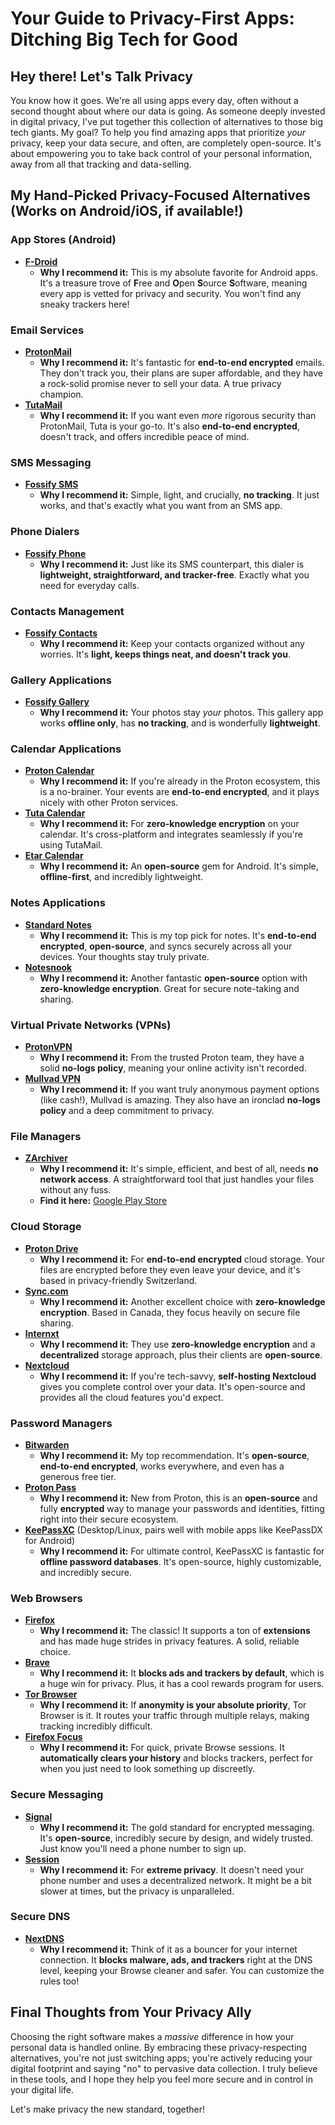 # Your Guide to Privacy-First Apps: Ditching Big Tech for Good

## Hey there! Let's Talk Privacy

You know how it goes. We're all using apps every day, often without a second thought about where our data is going. As someone deeply invested in digital privacy, I've put together this collection of alternatives to those big tech giants. My goal? To help you find amazing apps that prioritize *your* privacy, keep your data secure, and often, are completely open-source. It's about empowering you to take back control of your personal information, away from all that tracking and data-selling.

## My Hand-Picked Privacy-Focused Alternatives (Works on Android/iOS, if available!)

### App Stores (Android)

* **[F-Droid](https://f-droid.org/)**
    * **Why I recommend it:** This is my absolute favorite for Android apps. It's a treasure trove of **F**ree and **O**pen **S**ource **S**oftware, meaning every app is vetted for privacy and security. You won't find any sneaky trackers here!

### Email Services

* **[ProtonMail](https://proton.me/mail)**
    * **Why I recommend it:** It's fantastic for **end-to-end encrypted** emails. They don't track you, their plans are super affordable, and they have a rock-solid promise never to sell your data. A true privacy champion.
* **[TutaMail](https://tuta.com/pt-br)**
    * **Why I recommend it:** If you want even *more* rigorous security than ProtonMail, Tuta is your go-to. It's also **end-to-end encrypted**, doesn't track, and offers incredible peace of mind.

### SMS Messaging

* **[Fossify SMS](https://github.com/FossifyOrg/Messages)**
    * **Why I recommend it:** Simple, light, and crucially, **no tracking**. It just works, and that's exactly what you want from an SMS app.

### Phone Dialers

* **[Fossify Phone](https://github.com/FossifyOrg/Phone)**
    * **Why I recommend it:** Just like its SMS counterpart, this dialer is **lightweight, straightforward, and tracker-free**. Exactly what you need for everyday calls.

### Contacts Management

* **[Fossify Contacts](https://github.com/FossifyOrg/Contacts)**
    * **Why I recommend it:** Keep your contacts organized without any worries. It's **light, keeps things neat, and doesn't track you**.

### Gallery Applications

* **[Fossify Gallery](https://github.com/FossifyOrg/Gallery)**
    * **Why I recommend it:** Your photos stay *your* photos. This gallery app works **offline only**, has **no tracking**, and is wonderfully **lightweight**.

### Calendar Applications

* **[Proton Calendar](https://proton.me/calendar)**
    * **Why I recommend it:** If you're already in the Proton ecosystem, this is a no-brainer. Your events are **end-to-end encrypted**, and it plays nicely with other Proton services.
* **[Tuta Calendar](https://tuta.com/pt-br/calendar)**
    * **Why I recommend it:** For **zero-knowledge encryption** on your calendar. It's cross-platform and integrates seamlessly if you're using TutaMail.
* **[Etar Calendar](https://github.com/Etar-Group/Etar-Calendar)**
    * **Why I recommend it:** An **open-source** gem for Android. It's simple, **offline-first**, and incredibly lightweight.

### Notes Applications

* **[Standard Notes](https://standardnotes.com/)**
    * **Why I recommend it:** This is my top pick for notes. It's **end-to-end encrypted**, **open-source**, and syncs securely across all your devices. Your thoughts stay truly private.
* **[Notesnook](https://notesnook.com/)**
    * **Why I recommend it:** Another fantastic **open-source** option with **zero-knowledge encryption**. Great for secure note-taking and sharing.

### Virtual Private Networks (VPNs)

* **[ProtonVPN](https://protonvpn.com/)**
    * **Why I recommend it:** From the trusted Proton team, they have a solid **no-logs policy**, meaning your online activity isn't recorded.
* **[Mullvad VPN](https://mullvad.net/)**
    * **Why I recommend it:** If you want truly anonymous payment options (like cash!), Mullvad is amazing. They also have an ironclad **no-logs policy** and a deep commitment to privacy.

### File Managers

* **[ZArchiver](https://play.google.com/store/apps/details?id=ru.zdevs.zarchiver)**
    * **Why I recommend it:** It's simple, efficient, and best of all, needs **no network access**. A straightforward tool that just handles your files without any fuss.
    * **Find it here:** [Google Play Store](https://play.google.com/store/apps/details?id=ru.zdevs.zarchiver)

### Cloud Storage

* **[Proton Drive](https://proton.me/drive)**
    * **Why I recommend it:** For **end-to-end encrypted** cloud storage. Your files are encrypted before they even leave your device, and it's based in privacy-friendly Switzerland.
* **[Sync.com](https://www.sync.com/)**
    * **Why I recommend it:** Another excellent choice with **zero-knowledge encryption**. Based in Canada, they focus heavily on secure file sharing.
* **[Internxt](https://internxt.com/)**
    * **Why I recommend it:** They use **zero-knowledge encryption** and a **decentralized** storage approach, plus their clients are **open-source**.
* **[Nextcloud](https://nextcloud.com/)**
    * **Why I recommend it:** If you're tech-savvy, **self-hosting Nextcloud** gives you complete control over your data. It's open-source and provides all the cloud features you'd expect.

### Password Managers

* **[Bitwarden](https://bitwarden.com/)**
    * **Why I recommend it:** My top recommendation. It's **open-source**, **end-to-end encrypted**, works everywhere, and even has a generous free tier.
* **[Proton Pass](https://proton.me/pass)**
    * **Why I recommend it:** New from Proton, this is an **open-source** and fully **encrypted** way to manage your passwords and identities, fitting right into their secure ecosystem.
* **[KeePassXC](https://keepassxc.org/)** (Desktop/Linux, pairs well with mobile apps like KeePassDX for Android)
    * **Why I recommend it:** For ultimate control, KeePassXC is fantastic for **offline password databases**. It's open-source, highly customizable, and incredibly secure.

### Web Browsers

* **[Firefox](https://www.firefox.com/)**
    * **Why I recommend it:** The classic! It supports a ton of **extensions** and has made huge strides in privacy features. A solid, reliable choice.
* **[Brave](https://brave.com/)**
    * **Why I recommend it:** It **blocks ads and trackers by default**, which is a huge win for privacy. Plus, it has a cool rewards program for users.
* **[Tor Browser](https://www.torproject.org/download/)**
    * **Why I recommend it:** If **anonymity is your absolute priority**, Tor Browser is it. It routes your traffic through multiple relays, making tracking incredibly difficult.
* **[Firefox Focus](https://www.firefox.com/browsers/mobile/focus/)**
    * **Why I recommend it:** For quick, private Browse sessions. It **automatically clears your history** and blocks trackers, perfect for when you just need to look something up discreetly.

### Secure Messaging

* **[Signal](https://signal.org/)**
    * **Why I recommend it:** The gold standard for encrypted messaging. It's **open-source**, incredibly secure by design, and widely trusted. Just know you'll need a phone number to sign up.
* **[Session](https://getsession.org/)**
    * **Why I recommend it:** For **extreme privacy**. It doesn't need your phone number and uses a decentralized network. It might be a bit slower at times, but the privacy is unparalleled.

### Secure DNS

* **[NextDNS](https://nextdns.io)**
    * **Why I recommend it:** Think of it as a bouncer for your internet connection. It **blocks malware, ads, and trackers** right at the DNS level, keeping your Browse cleaner and safer. You can customize the rules too!

## Final Thoughts from Your Privacy Ally

Choosing the right software makes a *massive* difference in how your personal data is handled online. By embracing these privacy-respecting alternatives, you're not just switching apps; you're actively reducing your digital footprint and saying "no" to pervasive data collection. I truly believe in these tools, and I hope they help you feel more secure and in control in your digital life.

Let's make privacy the new standard, together!

